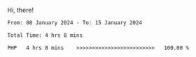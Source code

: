 Hi, there! 

<!--START_SECTION:waka-->

```txt
From: 08 January 2024 - To: 15 January 2024

Total Time: 4 hrs 8 mins

PHP   4 hrs 8 mins    >>>>>>>>>>>>>>>>>>>>>>>>>   100.00 %
```

<!--END_SECTION:waka-->
